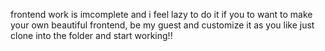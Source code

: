 frontend work is imcomplete and i feel lazy to do it 
if you to want to make your own beautiful frontend, be my guest and customize it as you like 
just clone into the folder and start working!!
